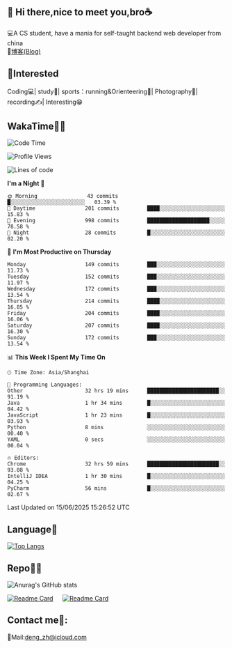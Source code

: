 👋 Hi there,nice to meet you,bro☕
---
💻A CS student, have a mania for self-taught backend web developer from china   
📌[博客(Blog)](https://github.com/HealUP/MyBlog)

 <!-- waka-box start -->
 <!-- waka-box end -->
 
🧲**Interested**
--
Coding💻| study📖| sports：running&Orienteering🏃‍| Photography📸| recording✍️| Interesting😁

WakaTime👨‍💻
---
<!--START_SECTION:waka-->
![Code Time](http://img.shields.io/badge/Code%20Time-3%2C146%20hrs%206%20mins-blue)

![Profile Views](http://img.shields.io/badge/Profile%20Views-18-blue)

![Lines of code](https://img.shields.io/badge/From%20Hello%20World%20I%27ve%20Written-205.1%20thousand%20lines%20of%20code-blue)

**I'm a Night 🦉** 

```text
🌞 Morning                43 commits          █░░░░░░░░░░░░░░░░░░░░░░░░   03.39 % 
🌆 Daytime                201 commits         ████░░░░░░░░░░░░░░░░░░░░░   15.83 % 
🌃 Evening                998 commits         ████████████████████░░░░░   78.58 % 
🌙 Night                  28 commits          █░░░░░░░░░░░░░░░░░░░░░░░░   02.20 % 
```
📅 **I'm Most Productive on Thursday** 

```text
Monday                   149 commits         ███░░░░░░░░░░░░░░░░░░░░░░   11.73 % 
Tuesday                  152 commits         ███░░░░░░░░░░░░░░░░░░░░░░   11.97 % 
Wednesday                172 commits         ███░░░░░░░░░░░░░░░░░░░░░░   13.54 % 
Thursday                 214 commits         ████░░░░░░░░░░░░░░░░░░░░░   16.85 % 
Friday                   204 commits         ████░░░░░░░░░░░░░░░░░░░░░   16.06 % 
Saturday                 207 commits         ████░░░░░░░░░░░░░░░░░░░░░   16.30 % 
Sunday                   172 commits         ███░░░░░░░░░░░░░░░░░░░░░░   13.54 % 
```


📊 **This Week I Spent My Time On** 

```text
🕑︎ Time Zone: Asia/Shanghai

💬 Programming Languages: 
Other                    32 hrs 19 mins      ███████████████████████░░   91.19 % 
Java                     1 hr 34 mins        █░░░░░░░░░░░░░░░░░░░░░░░░   04.42 % 
JavaScript               1 hr 23 mins        █░░░░░░░░░░░░░░░░░░░░░░░░   03.93 % 
Python                   8 mins              ░░░░░░░░░░░░░░░░░░░░░░░░░   00.40 % 
YAML                     0 secs              ░░░░░░░░░░░░░░░░░░░░░░░░░   00.04 % 

🔥 Editors: 
Chrome                   32 hrs 59 mins      ███████████████████████░░   93.08 % 
IntelliJ IDEA            1 hr 30 mins        █░░░░░░░░░░░░░░░░░░░░░░░░   04.25 % 
PyCharm                  56 mins             █░░░░░░░░░░░░░░░░░░░░░░░░   02.67 % 
```


 Last Updated on 15/06/2025 15:26:52 UTC
<!--END_SECTION:waka-->

Language🚀
---
[![Top Langs](https://github-readme-stats.vercel.app/api/top-langs/?username=HealUP&layout=compact&hide_border=true)](https://github.com/HealUP)

Repo🧑‍💻
---
![Anurag's GitHub stats](https://github-readme-stats.vercel.app/api?username=HealUP&count_private=true&show_icons=true&theme=gruvbox&hide_border=true) 

[![Readme Card](https://github-readme-stats.vercel.app/api/pin/?username=HealUP&repo=InternetEy&theme=transparent)](https://github.com/HealUP/InternetEy) &emsp;
[![Readme Card](https://github-readme-stats.vercel.app/api/pin/?username=HealUP&repo=CampusExperience&theme=transparent)](https://github.com/HealUP/CampusExperience)


Contact me📱:
---
📮Mail:deng_zh@icloud.com  
